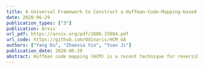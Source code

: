 ```yaml
---
title: A Universal Framework to Construct a Huffman-Code-Mapping-based Reversible Data Hiding Scheme for JPEG Images
date: 2020-06-29
publication_types: ["3"] 
publication: Arxiv
url_pdf: https://arxiv.org/pdf/2006.15984.pdf
url_code: https://github.com/Odinaris/HCM_GA
authors: ["Yang Du", "Zhaoxia Yin", "Yuan Ji"]
publication_date: 2020-06-29
abstract: Huffman code mapping (HCM) is a recent technique for reversible data hiding (RDH) in JPEG images. The existing HCM-based RDH schemes cause neither file-size increment nor visual distortion for the marked JPEG image, which is the superiority compared to the RDH schemes that use other techniques, such as histogram shifting (HS). However, the embedding capacity achieved by the HCM-based RDH schemes is much lower than the HS-based RDH schemes. Moreover, the existing HCM-based schemes are only applicable to the JPEG images coded with the default Huffman table. In this paper, we propose a universal framework to design the HCM-based RDH scheme. Under this framework, the key issue of HCM-based schemes, i.e., construct the optimal code mapping relationship, is converted to solve a combinatorial optimization problem. The high embedding capacity can be achieved with a slight increase in the file-size of the marked JPEG image. In addition, the problem of applicability is also solved by customizing the Huffman table. As a realization, we construct a new HCM-based scheme by employing the genetic algorithm to search the nearly optimal solution. Experiments show that the performance on the file-size preservation, visual quality, and computational complexity is superior to recent HS-based RDH schemes under the identical payload.
---
```

